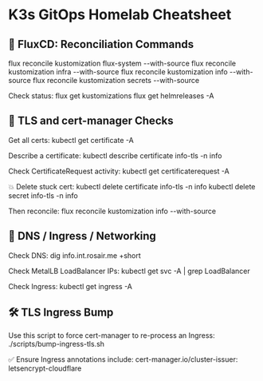 K3s GitOps Homelab Cheatsheet
=============================

🔁 FluxCD: Reconciliation Commands
---------------------------------
flux reconcile kustomization flux-system --with-source
flux reconcile kustomization infra --with-source
flux reconcile kustomization info --with-source
flux reconcile kustomization secrets --with-source

Check status:
flux get kustomizations
flux get helmreleases -A

🔐 TLS and cert-manager Checks
------------------------------
Get all certs:
kubectl get certificate -A

Describe a certificate:
kubectl describe certificate info-tls -n info

Check CertificateRequest activity:
kubectl get certificaterequest -A

💥 Delete stuck cert:
kubectl delete certificate info-tls -n info
kubectl delete secret info-tls -n info

Then reconcile:
flux reconcile kustomization info --with-source

📡 DNS / Ingress / Networking
-----------------------------
Check DNS:
dig info.int.rosair.me +short

Check MetalLB LoadBalancer IPs:
kubectl get svc -A | grep LoadBalancer

Check Ingress:
kubectl get ingress -A

🛠 TLS Ingress Bump
-------------------
Use this script to force cert-manager to re-process an Ingress:
./scripts/bump-ingress-tls.sh

✅ Ensure Ingress annotations include:
cert-manager.io/cluster-issuer: letsencrypt-cloudflare
